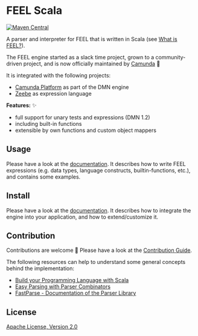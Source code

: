 # FEEL Scala

[![Maven Central](https://maven-badges.herokuapp.com/maven-central/org.camunda.feel/feel-engine/badge.svg)](https://maven-badges.herokuapp.com/maven-central/org.camunda.feel/feel-engine)

A parser and interpreter for FEEL that is written in Scala (see [What is FEEL?](https://camunda.github.io/feel-scala/docs/reference/what-is-feel)).

The FEEL engine started as a slack time project, grown to a community-driven project, and is now officially maintained by [Camunda](https://camunda.org/) :rocket: 

It is integrated with the following projects:
* [Camunda Platform](https://docs.camunda.org/manual/user-guide/dmn-engine/feel/) as part of the DMN engine
* [Zeebe](https://docs.camunda.io/docs/product-manuals/concepts/expressions#the-expression-language) as expression language

**Features:** :sparkles:

* full support for unary tests and expressions (DMN 1.2)
* including built-in functions
* extensible by own functions and custom object mappers

## Usage 

Please have a look at the [documentation](https://camunda.github.io/feel-scala/docs/reference). It describes how to write FEEL expressions (e.g. data types, language constructs, builtin-functions, etc.), and contains some examples.

## Install

Please have a look at the [documentation](https://camunda.github.io/feel-scala/docs/reference/developer-guide/developer-guide-introduction). It describes how to integrate the engine into your application, and how to extend/customize it.

## Contribution

Contributions are welcome 🎉 Please have a look at the [Contribution Guide](./CONTRIBUTING.md).

The following resources can help to understand some general concepts behind the implementation: 
* [Build your Programming Language with Scala](https://www.lihaoyi.com/post/BuildyourownProgrammingLanguagewithScala.html)
* [Easy Parsing with Parser Combinators](https://www.lihaoyi.com/post/EasyParsingwithParserCombinators.html)
* [FastParse - Documentation of the Parser Library](https://com-lihaoyi.github.io/fastparse/)

## License

[Apache License, Version 2.0](./LICENSE)
